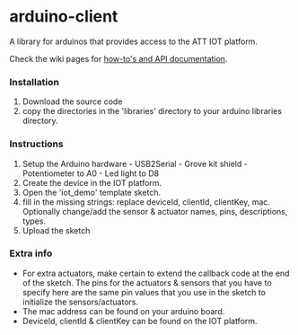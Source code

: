 arduino-client
==============

A library for arduinos that provides access to the ATT IOT platform.

Check the wiki pages for [how-to's and API documentation](https://github.com/allthingstalk/arduino-client/wiki).

### Installation
  1. Download the source code
  2. copy the directories in the 'libraries' directory to your arduino libraries directory.
  
### Instructions

  1. Setup the Arduino hardware
    - USB2Serial
    - Grove kit shield
    - Potentiometer to A0
    - Led light to D8
  2. Create the device in the IOT platform.
  3. Open the 'iot_demo' template sketch.
  3. fill in the missing strings: replace deviceId, clientId, clientKey, mac. Optionally change/add the sensor & actuator names, pins, descriptions, types. 
  4. Upload the sketch

### Extra info

- For extra actuators, make certain to extend the callback code at the end of the sketch. The pins for the actuators & sensors that you have to specify here are the same pin values that you use in the sketch to initialize the sensors/actuators.  
- The mac address can be found on your arduino board. 
- DeviceId, clientId & clientKey can be found on the IOT platform. 